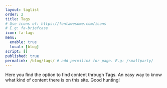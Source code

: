 ```yaml
---
layout: taglist
order: 2
title: Tags
# Use icons of: https://fontawesome.com/icons
# E.g: fa-briefcase
icon: fa-tags
menu:
  enable: true
  local: [blog]
script: []
published: true
permalink: /blog/tags/ # add permilink for page. E.g: /smallparty/
---
```


<!-- Do not delete this file! Put your text below. -->

Here you find the option to find content through Tags. An easy way to know what kind of content there is on this site. Good hunting!
